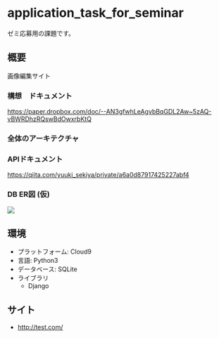 # application_task_for_seminar
ゼミ応募用の課題です。

## 概要
画像編集サイト

### 構想　ドキュメント
https://paper.dropbox.com/doc/--AN3gfwhLeAgvbBqGDL2Aw~5zAQ-vBWRDhzRQswBdOwxrbKtQ

### 全体のアーキテクチャ

### APIドキュメント
https://qiita.com/yuuki_sekiya/private/a6a0d87917425227abf4

### DB ER図 (仮)
![](https://d2mxuefqeaa7sj.cloudfront.net/s_F5BD2AC707D626C6F3286771CE0C236A048149558DDB7F75DEFC080E81A03A17_1538114377366_file.jpeg)

## 環境
- プラットフォーム: Cloud9
- 言語: Python3
- データベース: SQLite
- ライブラリ
  - Django

## サイト
- http://test.com/
